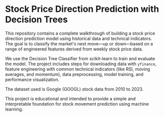 # Stock Price Direction Prediction with Decision Trees

This repository contains a complete walkthrough of building a stock price direction prediction model using historical data and technical indicators. The goal is to classify the market's next move—up or down—based on a range of engineered features derived from weekly stock price data.

We use the Decision Tree Classifier from scikit-learn to train and evaluate the model. The project includes steps for downloading data with `yfinance`, feature engineering with common technical indicators (like RSI, moving averages, and momentum), data preprocessing, model training, and performance visualization.

The dataset used is Google (GOOGL) stock data from 2010 to 2023.

This project is educational and intended to provide a simple and interpretable foundation for stock movement prediction using machine learning.
